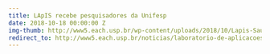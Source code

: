 ```yaml
---
title: LApIS recebe pesquisadores da Unifesp
date: 2018-10-18 00:00:00 Z
img-thumb: http://www5.each.usp.br/wp-content/uploads/2018/10/Lapis-Saude360-e1539629116360-563x353.jpg
redirect_to: http://www5.each.usp.br/noticias/laboratorio-de-aplicacoes-de-informatica-em-saude-recebe-pesquisadores-da-unifesp/
---
```


